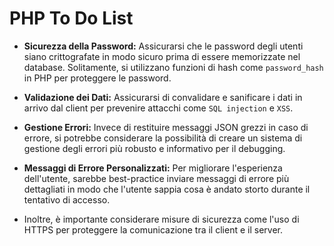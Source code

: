 # PHP To Do List

- **Sicurezza della Password:** Assicurarsi che le password degli utenti siano crittografate in modo sicuro prima di essere memorizzate nel database. Solitamente, si utilizzano funzioni di hash come `password_hash` in PHP per proteggere le password.

- **Validazione dei Dati:** Assicurarsi di convalidare e sanificare i dati in arrivo dal client per prevenire attacchi come `SQL injection` e `XSS`.

- **Gestione Errori:** Invece di restituire messaggi JSON grezzi in caso di errore, si potrebbe considerare la possibilità di creare un sistema di gestione degli errori più robusto e informativo per il debugging.

- **Messaggi di Errore Personalizzati:** Per migliorare l'esperienza dell'utente, sarebbe best-practice inviare messaggi di errore più dettagliati in modo che l'utente sappia cosa è andato storto durante il tentativo di accesso.

- Inoltre, è importante considerare misure di sicurezza come l'uso di HTTPS per proteggere la comunicazione tra il client e il server.